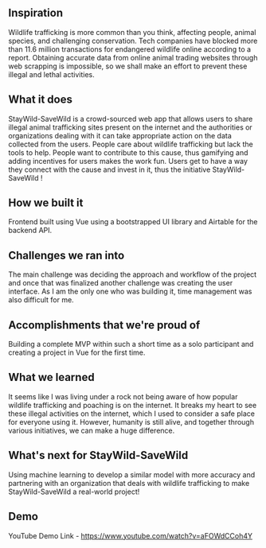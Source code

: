 ## Inspiration
Wildlife trafficking is more common than you think, affecting people, animal species, and challenging conservation. Tech companies have blocked more than 11.6 million transactions for endangered wildlife online according to a report. Obtaining accurate data from online animal trading websites through web scrapping is impossible, so we shall make an effort to prevent these illegal and lethal activities.

## What it does
StayWild-SaveWild is a crowd-sourced web app that allows users to share illegal animal trafficking sites present on the internet and the authorities or organizations dealing with it can take appropriate action on the data collected from the users.
People care about wildlife trafficking but lack the tools to help. People want to contribute to this cause, thus gamifying and adding incentives for users makes the work fun. Users get to have a way they connect with the cause and invest in it, thus the initiative StayWild-SaveWild !

## How we built it
Frontend built using Vue using a bootstrapped UI library and Airtable for the backend API.

## Challenges we ran into
The main challenge was deciding the approach and workflow of the project and once that was finalized another challenge was creating the user interface. As I am the only one who was building it, time management was also difficult for me.

## Accomplishments that we're proud of
Building a complete MVP within such a short time as a solo participant and creating a project in Vue for the first time.

## What we learned
It seems like I was living under a rock not being aware of how popular wildlife trafficking and poaching is on the internet. It breaks my heart to see these illegal activities on the internet, which I used to consider a safe place for everyone using it. However, humanity is still alive, and together through various initiatives, we can make a huge difference.

## What's next for StayWild-SaveWild
Using machine learning to develop a similar model with more accuracy and partnering with an organization that deals with wildlife trafficking to make StayWild-SaveWild a real-world project!

## Demo
YouTube Demo Link - https://www.youtube.com/watch?v=aFOWdCCoh4Y
